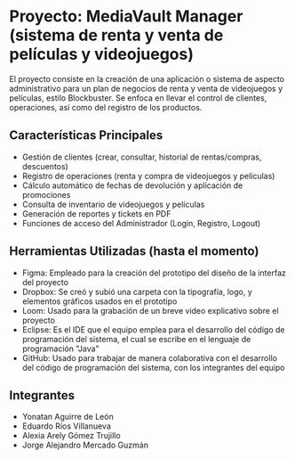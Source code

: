 # **Proyecto: MediaVault Manager (sistema de renta y venta de películas y videojuegos)**

El proyecto consiste en la creación de una aplicación o sistema de aspecto administrativo para un plan de negocios de renta y venta de videojuegos y películas, estilo Blockbuster. Se enfoca en llevar el control de clientes, operaciones, así como del registro de los productos.

## **Características Principales**

* Gestión de clientes (crear, consultar, historial de rentas/compras, descuentos)  
* Registro de operaciones (renta y compra de videojuegos y películas)  
* Cálculo automático de fechas de devolución y aplicación de promociones  
* Consulta de inventario de videojuegos y películas  
* Generación de reportes y tickets en PDF  
* Funciones de acceso del Administrador (Login, Registro, Logout)

## **Herramientas Utilizadas (hasta el momento)**

* Figma: Empleado para la creación del prototipo del diseño de la interfaz del proyecto  
* Dropbox: Se creó y subió una carpeta con la tipografía, logo, y elementos gráficos usados en el prototipo  
* Loom: Usado para la grabación de un breve video explicativo sobre el proyecto
* Eclipse: Es el IDE que el equipo emplea para el desarrollo del código de programación del sistema, el cual se escribe en el lenguaje de programación "Java"
* GitHub: Usado para trabajar de manera colaborativa con el desarrollo del código de programación del sistema, con los integrantes del equipo

## **Integrantes**

* Yonatan Aguirre de León  
* Eduardo Ríos Villanueva  
* Alexia Arely Gómez Trujillo  
* Jorge Alejandro Mercado Guzmán
